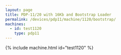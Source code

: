 ```yaml
---
layout: page
title: PDP-11/20 with 16Kb and Bootstrap Loader
permalink: /devices/pdp11/machine/1120/bootstrap/
machines:
  - id: test1120
    type: pdp11
---
```


{% include machine.html id="test1120" %}
